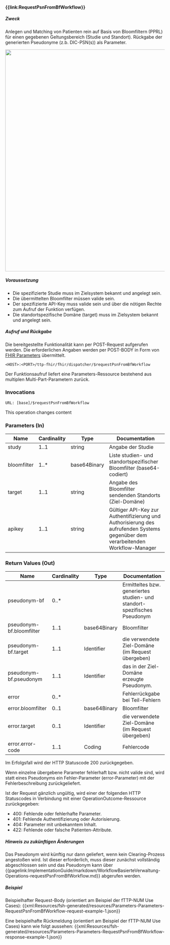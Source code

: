 #### **{{link:RequestPsnFromBfWorkflow}}**

##### **Zweck**
Anlegen und Matching von Patienten rein auf Basis von Bloomfiltern (PPRL) für einen gegebenen Geltungsbereich (Studie und Standort). Rückgabe der generierten Pseudonyme (z.b. DIC-PSN(s)) als Parameter.

<p align="center">
  <img width="700" src="https://www.ths-greifswald.de/wp-content/uploads/2022/10/fhirgw-requestpsnbfworkflow.png">
</p>

##### **Voraussetzung**
- Die spezifizierte Studie muss im Zielsystem bekannt und angelegt sein.
- Die übermittelten Bloomfilter müssen valide sein.
- Der spezifizierte API-Key muss valide sein und über die nötigen Rechte zum Aufruf der Funktion verfügen.
- Die standortspezifische Domäne (target) muss im Zielsystem bekannt und angelegt sein.

##### **Aufruf und Rückgabe**
Die bereitgestellte Funktionalität kann per POST-Request aufgerufen werden. Die erforderlichen Angaben werden per POST-BODY in Form von [FHIR Parameters](https://www.hl7.org/fhir/parameters.html) übermittelt.

`<HOST>:<PORT>/ttp-fhir/fhir/dispatcher/$requestPsnFromBfWorkflow`

Der Funktionsaufruf liefert eine Parameters-Ressource bestehend aus multiplen Multi-Part-Parametern zurück.

### Invocations

`URL: [base]/$requestPsnFromBfWorkflow`

This operation changes content

### Parameters (In)

|**Name** | **Cardinality** | **Type** |**Documentation**|
|---|-----------------|---|---|
|study| 1..1            |string|Angabe der Studie|
|bloomfilter| 1..*          |base64Binary|Liste studien- und standortspezifischer Bloomfilter (base64-codiert)|
|target| 1..1            |string|Angabe des Bloomfilter sendenden Standorts (Ziel-Dom&#228;ne)|
|apikey| 1..1            |string|G&#252;ltiger API-Key zur Authentifizierung und Authorisierung des aufrufenden Systems gegen&#252;ber dem verarbeitenden Workflow-Manager|

### Return Values (Out)

|**Name** | **Cardinality** | **Type** | **Documentation**                                                                                                                         |
|---|-----------------|---|-------------------------------------------------------------------------------------------------------------------------------------------|
|pseudonym-bf|0..*||Ermitteltes bzw. generiertes studien- und standort-spezifisches Pseudonym|
|pseudonym-bf.bloomfilter|1..1|base64Binary|Bloomfilter|
|pseudonym-bf.target|1..1|Identifier|die verwendete Ziel-Domäne (im Request übergeben)|
|pseudonym-bf.pseudonym|1..1|Identifier|das in der Ziel-Domäne erzeugte Pseudonym.|
|error|0..*||Fehlerrückgabe bei Teil-Fehlern|
|error.bloomfilter|0..1|base64Binary|Bloomfilter|
|error.target|0..1|Identifier|die verwendete Ziel-Domäne (im Request übergeben)|
|error.error-code|1..1|Coding|Fehlercode|

Im Erfolgsfall wird der HTTP Statuscode 200 zurückgegeben.

Wenn einzelne übergebene Parameter fehlerhaft bzw. nicht valide sind, wird statt eines Pseudonyms ein Fehler-Parameter (error-Parameter) mit der Fehlerbeschreibung zurückgeliefert.

Ist der Request gänzlich ungültig, wird einer der folgenden HTTP Statuscodes in Verbindung mit einer OperationOutcome-Ressource zurückgegeben:
* 400: Fehlende oder fehlerhafte Parameter.
* 401: Fehlende Authentifizierung oder Autorisierung.
* 404: Parameter mit unbekanntem Inhalt.
* 422: Fehlende oder falsche Patienten-Attribute.

##### **Hinweis zu zukünftigen Änderungen**
Das Pseudonym wird künftig nur dann geliefert, wenn kein Clearing-Prozess angestoßen wird. Ist dieser erforderlich, muss dieser zunächst vollständig abgeschlossen sein und das Pseudonym kann über {{pagelink:ImplementationGuide/markdown/WorkflowBasierteVerwaltung-Operations-requestPsnFromBfWorkflow.md}} abgerufen werden.

##### **Beispiel**
Beispielhafter Request-Body (orientiert am Beispiel der fTTP-NUM Use Cases):
{{xml:Resources/fsh-generated/resources/Parameters-Parameters-RequestPsnFromBfWorkflow-request-example-1.json}}

Eine beispielhafte Rückmeldung (orientiert am Beispiel der fTTP-NUM Use Cases) kann wie folgt aussehen:
{{xml:Resources/fsh-generated/resources/Parameters-Parameters-RequestPsnFromBfWorkflow-response-example-1.json}}
